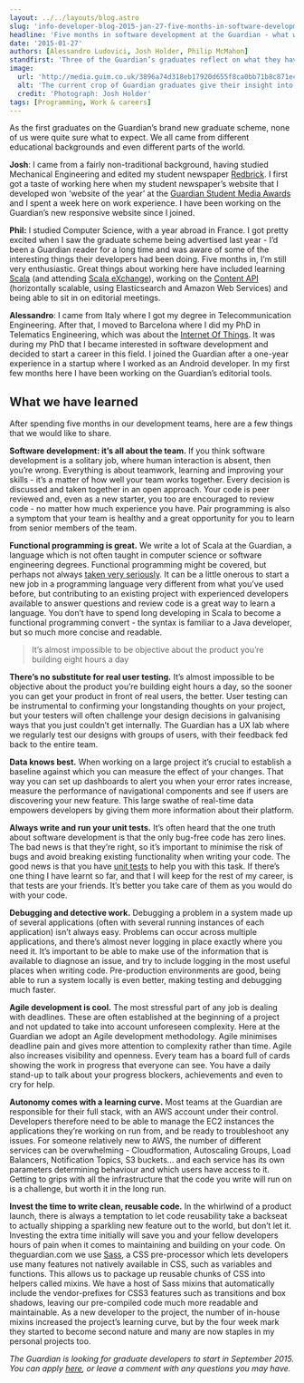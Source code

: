 ```yaml
---
layout: ../../layouts/blog.astro
slug: 'info-developer-blog-2015-jan-27-five-months-in-software-development-at-the-guardian-what-weve-learned'
headline: 'Five months in software development at the Guardian - what we’ve learned'
date: '2015-01-27'
authors: [Alessandro Ludovici, Josh Holder, Philip McMahon]
standfirst: 'Three of the Guardian’s graduates reflect on what they have learnt so far'
image:
  url: 'http://media.guim.co.uk/3896a74d318eb17920d655f8ca0bb71b8c871ec8/0_0_4665_2799/2000.jpg'
  alt: 'The current crop of Guardian graduates give their insight into working here.'
  credit: 'Photograph: Josh Holder'
tags: [Programming, Work & careers]
---
```


As the first graduates on the Guardian’s brand new graduate scheme, none of us were quite sure what to expect. We all came from different educational backgrounds and even different parts of the world.

**Josh**: I came from a fairly non-traditional background, having studied Mechanical Engineering and edited my student newspaper [Redbrick](http://redbrick.me). I first got a taste of working here when my student newspaper’s website that I developed won ‘website of the year’ at the [Guardian Student Media Awards](https://www.theguardian.com/media/studentmediaawards) and I spent a week here on work experience. I have been working on the Guardian’s new responsive website since I joined.

**Phil:** I studied Computer Science, with a year abroad in France. I got pretty excited when I saw the graduate scheme being advertised last year - I’d been a Guardian reader for a long time and was aware of some of the interesting things their developers had been doing. Five months in, I’m still very enthusiastic. Great things about working here have included learning [Scala](http://www.scala-lang.org/) (and attending [Scala eXchange](https://skillsmatter.com/conferences/1948-scala-exchange-2014)), working on the [Content API](http://open-platform.theguardian.com/) (horizontally scalable, using Elasticsearch and Amazon Web Services) and being able to sit in on editorial meetings.

**Alessandro**: I came from Italy where I got my degree in Telecommunication Engineering. After that, I moved to Barcelona where I did my PhD in Telematics Engineering, which was about the [Internet Of Things](http://en.wikipedia.org/wiki/Internet_of_Things). It was during my PhD that I became interested in software development and decided to start a career in this field. I joined the Guardian after a one-year experience in a startup where I worked as an Android developer. In my first few months here I have been working on the Guardian’s editorial tools.

What we have learned
--------------------

After spending five months in our development teams, here are a few things that we would like to share.

**Software development: it’s all about the team.** If you think software development is a solitary job, where human interaction is absent, then you’re wrong. Everything is about teamwork, learning and improving your skills - it’s a matter of how well your team works together. Every decision is discussed and taken together in an open approach. Your code is peer reviewed and, even as a new starter, you too are encouraged to review code - no matter how much experience you have. Pair programming is also a symptom that your team is healthy and a great opportunity for you to learn from senior members of the team.

**Functional programming is great.** We write a lot of Scala at the Guardian, a language which is not often taught in computer science or software engineering degrees. Functional programming might be covered, but perhaps not always [taken very seriously](http://xkcd.com/1312/). It can be a little onerous to start a new job in a programming language very different from what you’ve used before, but contributing to an existing project with experienced developers available to answer questions and review code is a great way to learn a language. You don’t have to spend long developing in Scala to become a functional programming convert - the syntax is familiar to a Java developer, but so much more concise and readable.

<blockquote class='pullstring'>It’s almost impossible to be objective about the product you’re building eight hours a day</blockquote>

**There’s no substitute for real user testing.** It’s almost impossible to be objective about the product you’re building eight hours a day, so the sooner you can get your product in front of real users, the better. User testing can be instrumental to confirming your longstanding thoughts on your project, but your testers will often challenge your design decisions in galvanising ways that you just couldn’t get internally. The Guardian has a UX lab where we regularly test our designs with groups of users, with their feedback fed back to the entire team.

**Data knows best.** When working on a large project it’s crucial to establish a baseline against which you can measure the effect of your changes. That way you can set up dashboards to alert you when your error rates increase, measure the performance of navigational components and see if users are discovering your new feature. This large swathe of real-time data empowers developers by giving them more information about their platform.

**Always write and run your unit tests.** It’s often heard that the one truth about software development is that the only bug-free code has zero lines. The bad news is that they’re right, so it’s important to minimise the risk of bugs and avoid breaking existing functionality when writing your code. The good news is that you have [unit tests](http://en.wikipedia.org/wiki/Unit_testing) to help you with this task. If there’s one thing I have learnt so far, and that I will keep for the rest of my career, is that tests are your friends. It’s better you take care of them as you would do with your code.

**Debugging and detective work.** Debugging a problem in a system made up of several applications (often with several running instances of each application) isn’t always easy. Problems can occur across multiple applications, and there’s almost never logging in place exactly where you need it. It’s important to be able to make use of the information that is available to diagnose an issue, and try to include logging in the most useful places when writing code. Pre-production environments are good, being able to run a system locally is even better, making testing and debugging much faster.

**Agile development is cool.** The most stressful part of any job is dealing with deadlines. These are often established at the beginning of a project and not updated to take into account unforeseen complexity. Here at the Guardian we adopt an Agile development methodology. Agile minimises deadline pain and gives more attention to complexity rather than time. Agile also increases visibility and openness. Every team has a board full of cards showing the work in progress that everyone can see. You have a daily stand-up to talk about your progress blockers, achievements and even to cry for help.

**Autonomy comes with a learning curve.** Most teams at the Guardian are responsible for their full stack, with an AWS account under their control. Developers therefore need to be able to manage the EC2 instances the applications they’re working on run from, and be ready to troubleshoot any issues. For someone relatively new to AWS, the number of different services can be overwhelming - Cloudformation, Autoscaling Groups, Load Balancers, Notification Topics, S3 buckets... and each service has its own parameters determining behaviour and which users have access to it. Getting to grips with all the infrastructure that the code you write will run on is a challenge, but worth it in the long run.

**Invest the time to write clean, reusable code.** In the whirlwind of a product launch, there is always a temptation to let code reusability take a backseat to actually shipping a sparkling new feature out to the world, but don’t let it. Investing the extra time initially will save you and your fellow developers hours of pain when it comes to maintaining and building on your code. On theguardian.com we use [Sass](http://sass-lang.com/), a CSS pre-processor which lets developers use many features not natively available in CSS, such as variables and functions. This allows us to package up reusable chunks of CSS into helpers called mixins. We have a host of Sass mixins that automatically include the vendor-prefixes for CSS3 features such as transitions and box shadows, leaving our pre-compiled code much more readable and maintainable. As a new developer to the project, the number of in-house mixins increased the project’s learning curve, but by the four week mark they started to become second nature and many are now staples in my personal projects too.

_The Guardian is looking for graduate developers to start in September 2015. You can apply [here](https://gnm.taleo.net/careersection/ex/jobdetail.ftl?job=KIN0000CO), or leave a comment with any questions you may have._
